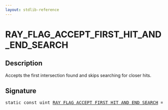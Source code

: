 ```yaml
---
layout: stdlib-reference
---
```


# RAY_FLAG_ACCEPT_FIRST_HIT_AND_END_SEARCH

## Description

Accepts the first intersection found and skips searching for closer hits.


## Signature
<pre>
<span class='code_keyword'>static</span> <span class='code_keyword'>const</span> <span class="code_keyword">uint</span> <a href="/stdlib-reference/global-decls/ray_flag_accept_first_hit_and_end_search-01245679abcdeghijkmnoqrsuvwyz10111213" class="code_var">RAY_FLAG_ACCEPT_FIRST_HIT_AND_END_SEARCH</a> = 0x04;
</pre>


